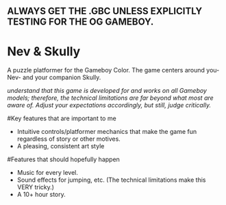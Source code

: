 ## ALWAYS GET THE .GBC UNLESS EXPLICITLY TESTING FOR THE OG GAMEBOY.
# Nev & Skully
  A puzzle platformer for the Gameboy Color. The game centers around you- Nev- and your 
companion Skully.

*understand that this game is developed for and works on all Gameboy models; therefore, the technical limitations are far beyond what most are aware of. Adjust your expectations accordingly, but still, judge critically.*

#Key features that are important to me

- Intuitive controls/platformer mechanics that make the game fun regardless of story or other motives.
- A pleasing, consistent art style

#Features that should hopefully happen

- Music for every level.
- Sound effects for jumping, etc. (The technical limitations make this VERY tricky.)
- A 10+ hour story.
